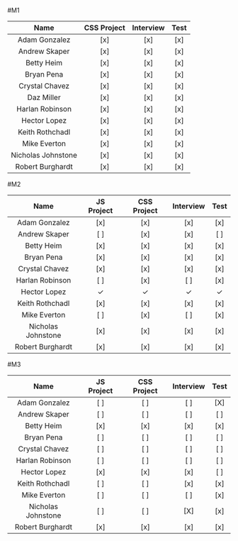 #M1

Name                | CSS Project | Interview | Test |
:------------------:|:-----------:|:---------:|:----:|
Adam Gonzalez       | [x]         | [x]       | [x]  |
Andrew Skaper       | [x]         | [x]       | [x]  |
Betty Heim          | [x]         | [x]       | [x]  |
Bryan Pena          | [x]         | [x]       | [x]  |
Crystal Chavez      | [x]         | [x]       | [x]  |
Daz Miller          | [x]         | [x]       | [x]  |
Harlan Robinson     | [x]         | [x]       | [x]  |
Hector Lopez        | [x]         | [x]       | [x]  |
Keith Rothchadl     | [x]         | [x]       | [x]  |
Mike Everton        | [x]         | [x]       | [x]  |
Nicholas Johnstone  | [x]         | [x]       | [x]  |
Robert Burghardt    | [x]         | [x]       | [x]  |

#M2

Name                | JS Project | CSS Project | Interview | Test |
:------------------:|:----------:|:-----------:|:---------:|:----:|
Adam Gonzalez       | [x]        | [x]         | [x]       | [x]  |
Andrew Skaper       | [ ]        | [x]         | [x]       | [ ]  |
Betty Heim          | [x]        | [x]         | [x]       | [x]  |
Bryan Pena          | [x]        | [x]         | [x]       | [x]  |
Crystal Chavez      | [x]        | [x]         | [x]       | [x]  |
Harlan Robinson     | [ ]        | [x]         | [ ]       | [x]  |
Hector Lopez        | ✓        | ✓         | ✓       | ✓  |
Keith Rothchadl     | [x]        | [x]         | [x]       | [x]  |
Mike Everton        | [ ]        | [x]         | [ ]       | [x]  |
Nicholas Johnstone  | [x]        | [x]         | [x]       | [x]  |
Robert Burghardt    | [x]        | [x]         | [x]       | [x]  |

#M3

Name                | JS Project | CSS Project | Interview | Test |
:------------------:|:----------:|:-----------:|:---------:|:----:|
Adam Gonzalez       | [ ]        | [ ]         | [ ]       | [X]  |
Andrew Skaper       | [ ]        | [ ]         | [ ]       | [ ]  |
Betty Heim          | [x]        | [x]         | [x]       | [x]  |
Bryan Pena          | [ ]        | [ ]         | [ ]       | [ ]  |
Crystal Chavez      | [ ]        | [ ]         | [ ]       | [ ]  |
Harlan Robinson     | [ ]        | [ ]         | [ ]       | [ ]  |
Hector Lopez        | [x]        | [x]         | [x]       | [ ]  |
Keith Rothchadl     | [ ]        | [ ]         | [x]       | [x]  |
Mike Everton        | [ ]        | [ ]         | [ ]       | [x]  |
Nicholas Johnstone  | [ ]        | [ ]         | [X]       | [x]  |
Robert Burghardt    | [x]        | [x]         | [x]       | [x]  |
